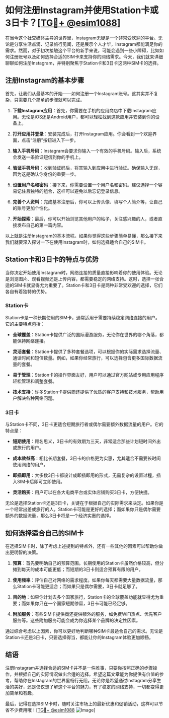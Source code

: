 # 如何注册Instagram并使用Station卡或3日卡？[[TG💪+ @esim1088](https://t.me/s/esim1088)]

在当今这个社交媒体主导的世界里，Instagram无疑是一个非常受欢迎的平台。无论是分享生活点滴、记录旅行见闻，还是展示个人才华，Instagram都能满足你的需求。然而，对于初次接触这个平台的新手来说，可能会遇到一些小障碍，比如如何注册账号以及如何选择合适的SIM卡来支持你的网络需求。今天，我们就来详细聊聊如何注册Instagram，并特别聚焦于Station卡和3日卡这两种SIM卡的选择。

## 注册Instagram的基本步骤

首先，让我们从最基本的开始——如何注册一个Instagram账号。这其实并不复杂，只需要几个简单的步骤就可以完成。

1. **下载Instagram应用**：首先，你需要在手机的应用商店中下载Instagram应用。无论是iOS还是Android用户，都可以轻松找到这款应用并安装到你的设备上。

2. **打开应用并登录**：安装完成后，打开Instagram应用。你会看到一个欢迎界面，点击“注册”按钮进入下一步。

3. **输入手机号码**：Instagram会要求你输入一个有效的手机号码。输入后，系统会发送一条验证短信到你的手机上。

4. **验证手机号码**：收到验证码后，将其输入到应用中进行验证。确保输入无误，因为这是确认你身份的重要一步。

5. **设置用户名和密码**：接下来，你需要设置一个用户名和密码。建议选择一个容易记住且独特的组合，这样可以避免以后忘记登录信息。

6. **完善个人资料**：完成基本注册后，你可以上传头像、填写个人简介等，让自己的账号更加个性化。

7. **开始探索**：最后，你可以开始浏览其他用户的帖子，关注感兴趣的人，或者直接发布自己的第一篇内容。

以上就是注册Instagram的基本流程。如果你觉得这些步骤简单易懂，那么接下来我们就要深入探讨一下在使用Instagram时，如何选择适合自己的SIM卡。

## Station卡和3日卡的特点与优势

当你决定开始使用Instagram时，网络连接的质量直接影响着你的使用体验。无论是浏览图片、观看视频还是上传内容，都需要稳定的网络支持。这时，选择一张合适的SIM卡就显得尤为重要了。Station卡和3日卡是两种非常受欢迎的选择，它们各自有着独特的优势。

### Station卡

Station卡是一种长期使用的SIM卡，通常适用于需要持续稳定网络连接的用户。它的主要特点包括：

- **全球覆盖**：Station卡提供广泛的国际漫游服务，无论你在世界的哪个角落，都能保持网络连接。
  
- **灵活套餐**：Station卡提供了多种套餐选项，可以根据你的实际需求选择流量、通话时间和短信数量。例如，如果你经常旅行，可以选择包含更多国际数据流量的套餐。

- **易于管理**：Station卡的操作界面友好，用户可以通过官方网站或专用应用程序轻松管理和调整套餐。

- **技术支持**：许多Station卡提供商还提供了优质的客户支持和技术服务，帮助用户解决各种网络问题。

### 3日卡

与Station卡不同，3日卡更适合短期旅行者或偶尔需要额外数据流量的用户。它的特点是：

- **短期使用**：顾名思义，3日卡的有效期为三天，非常适合那些计划短时间外出或旅行的用户。

- **成本效益高**：相比长期套餐，3日卡的价格更为实惠，尤其适合不需要长时间使用网络的用户。

- **即插即用**：大多数3日卡都设计成即插即用的形式，无需复杂的设置过程，插入SIM卡后即可立即使用。

- **灵活购买**：用户可以在各大电商平台或实体店铺购买3日卡，方便快捷。

无论是选择Station卡还是3日卡，关键在于根据自己的实际需求来决定。如果你是一个经常出差或旅行的人，Station卡可能是更好的选择；而如果你只是偶尔需要额外的数据流量，那么3日卡将是一个经济实惠的选择。

## 如何选择适合自己的SIM卡

在选择SIM卡时，除了考虑上述提到的特点外，还有一些其他的因素可以帮助你做出更明智的决策。

1. **预算**：首先要明确自己的预算范围。长期使用的Station卡虽然价格较高，但分摊到每天的成本可能更低；而短期的3日卡则适合预算有限的用户。

2. **使用频率**：评估自己对网络的需求程度。如果你每天都需要大量数据流量，那么Station卡可能更适合；而如果只是偶尔需要，3日卡就足够了。

3. **目的地**：如果你计划去多个国家旅行，Station卡的全球覆盖功能就显得尤为重要；而如果你只在一个国家短期停留，3日卡可能已经足够。

4. **附加服务**：有些SIM卡提供商还提供额外的服务，如免费WiFi热点、优先客户服务等。这些附加服务可能会成为你选择某个品牌的决定性因素。

通过综合考虑以上因素，你可以更好地判断哪种SIM卡最适合自己的需求。无论是Station卡还是3日卡，只要选择得当，都能让你的Instagram体验更加顺畅。

## 结语

注册Instagram并选择合适的SIM卡并不是一件难事，只要你按照正确的步骤操作，并根据自己的实际情况做出合适的选择。希望这篇文章能为你提供有价值的参考，帮助你在Instagram的世界里畅行无阻。无论你是希望通过Instagram分享生活的美好，还是仅仅想了解这个平台的魅力，有了稳定的网络支持，一切都变得更加简单和有趣。

最后，记得在选择SIM卡时，随时关注市场上的最新优惠和促销活动，这样可以节省不少费用哦！[[TG💪+ @esim1088](https://t.me/s/esim1088) ![Image](https://i.postimg.cc/4NQfJmqS/Snipaste-2025-05-13-00-14-12.png)]